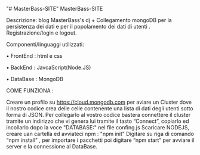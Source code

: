 "# MasterBass-SITE" MasterBass-SITE

Descrizione:  blog MasterBass's dj + Collegamento mongoDB per la persistenza dei dati  e per il popolamento dei dati di  utenti . Registrazione/login e logout.

Componenti/linguaggi utilizzati:

• FrontEnd : html e css

• BackEnd : JavcaScript(Node.JS)

• DataBase : MongoDB


COME FUNZIONA :

Creare un profilo su https://cloud.mongodb.com per aviare un Cluster dove il nostro codice crea delle celle contenente una lista di dati degli utenti sotto forma di JSON. Per collegarlo al vostro codice bastera connettere il cluster tramite un indirizzo che vi genera lui tramite il tasto “Connect”, copiarlo ed incollarlo dopo la voce "DATABASE:" nel file confing.js
Scaricare NODEJS, creare uan cartella ed avviateci npm : "npm init"
Digitare su riga di comando “npm install” , per importare i pacchetti poi digitare “npm start” per avviare il server e la connessione al DataBase.
